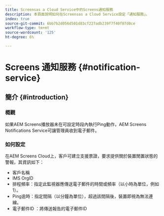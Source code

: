 ```yaml
---
title: Screensas a Cloud Service中的Screens通知服務
description: 本頁面說明如何在Screensas a Cloud Service設定「通知服務」。
index: true
source-git-commit: 6bb7b2d056d501d83cf227adb239f7f40f87d0ce
workflow-type: tm+mt
source-wordcount: '125'
ht-degree: 6%

---
```



# Screens 通知服務 {#notification-service}

## 簡介 {#introduction}

### 概觀

如果AEM Screens播放器未在可設定時段內執行Ping動作，AEM Screens Notifications Service可讓管理員收到電子郵件。

### 如何設定

在AEM Screens Cloud上，客戶可建立支援票證，要求提供關於裝置閒置狀態的警報，其資訊如下：

* 客戶名稱
* IMS OrgID
* 排程頻率：指定此監視器應傳送電子郵件的時間或頻率（以小時為單位，例如1）。
* Ping逾時：指定間隔（以分鐘為單位），超過該間隔後，裝置即視為無法連線。
* 電子郵件ID ：將傳送報告的電子郵件ID